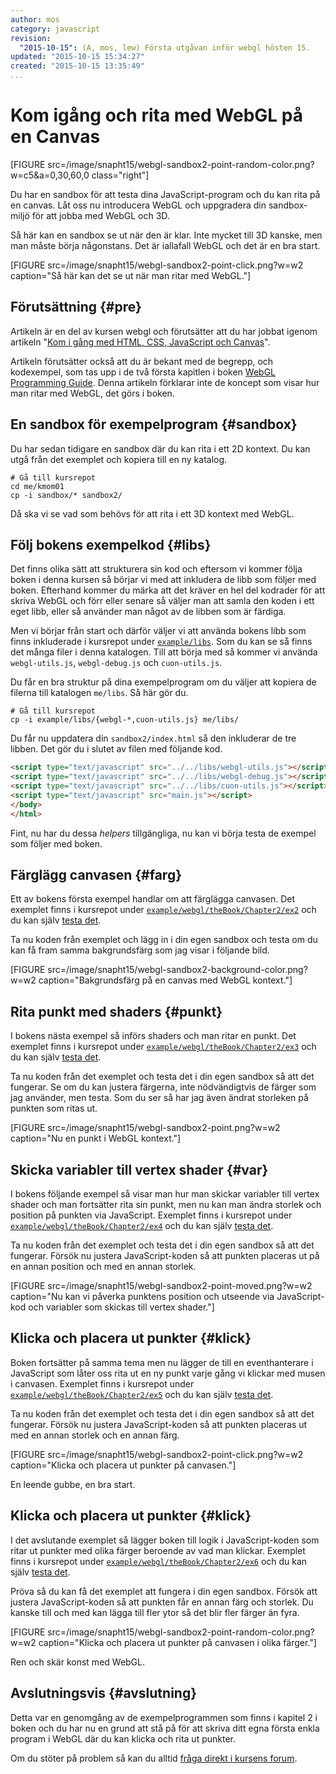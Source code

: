```yaml
---
author: mos
category: javascript
revision:
  "2015-10-15": (A, mos, lew) Första utgåvan inför webgl hösten 15.
updated: "2015-10-15 15:34:27"
created: "2015-10-15 13:35:49"
...
```

Kom igång och rita med WebGL på en Canvas
==================================

[FIGURE src=/image/snapht15/webgl-sandbox2-point-random-color.png?w=c5&a=0,30,60,0 class="right"]

Du har en sandbox för att testa dina JavaScript-program och du kan rita på en canvas. Låt oss nu introducera WebGL och uppgradera din sandbox-miljö för att jobba med WebGL och 3D.

<!--more-->

Så här kan en sandbox se ut när den är klar. Inte mycket till 3D kanske, men man måste börja någonstans. Det är iallafall WebGL och det är en bra start.

[FIGURE src=/image/snapht15/webgl-sandbox2-point-click.png?w=w2 caption="Så här kan det se ut när man ritar med WebGL."]



Förutsättning {#pre}
-------------------------------

Artikeln är en del av kursen webgl och förutsätter att du har jobbat igenom artikeln "[Kom i gång med HTML, CSS, JavaScript och Canvas](kunskap/kom-i-gang-med-html-css-javascript-och-canvas)".

Artikeln förutsätter också att du är bekant med de begrepp, och kodexempel, som tas upp i de två första kapitlen i boken [WebGL Programming Guide](kunskap/boken-webgl-programming-guide). Denna artikeln förklarar inte de koncept som visar hur man ritar med WebGL, det görs i boken.



En sandbox för exempelprogram {#sandbox}
-------------------------------

Du har sedan tidigare en sandbox där du kan rita i ett 2D kontext. Du kan utgå från det exemplet och kopiera till en ny katalog.

```text
# Gå till kursrepot
cd me/kmom01
cp -i sandbox/* sandbox2/
```

Då ska vi se vad som behövs för att rita i ett 3D kontext med WebGL.



Följ bokens exempelkod {#libs}
------------------------------

Det finns olika sätt att strukturera sin kod och eftersom vi kommer följa boken i denna kursen så börjar vi med att inkludera de libb som följer med boken. Efterhand kommer du märka att det kräver en hel del kodrader för att skriva WebGL och förr eller senare så väljer man att samla den koden i ett eget libb, eller så använder man något av de libben som är färdiga.

Men vi börjar från start och därför väljer vi att använda bokens libb som finns inkluderade i kursrepot under [`example/libs`](https://github.com/mosbth/webgl/tree/master/example/libs). Som du kan se så finns det många filer i denna katalogen. Till att börja med så kommer vi använda `webgl-utils.js`, `webgl-debug.js` och `cuon-utils.js`.

Du får en bra struktur på dina exempelprogram om du väljer att kopiera de filerna till katalogen `me/libs`. Så här gör du.

```text
# Gå till kursrepot
cp -i example/libs/{webgl-*,cuon-utils.js} me/libs/
```

Du får nu uppdatera din `sandbox2/index.html` så den inkluderar de tre libben. Det gör du i slutet av filen med följande kod.

```html
<script type="text/javascript" src="../../libs/webgl-utils.js"></script>
<script type="text/javascript" src="../../libs/webgl-debug.js"></script>
<script type="text/javascript" src="../../libs/cuon-utils.js"></script>
<script type="text/javascript" src="main.js"></script>
</body>
</html>
```

Fint, nu har du dessa *helpers* tillgängliga, nu kan vi börja testa de exempel som följer med boken.



Färglägg canvasen {#farg}
------------------------------

Ett av bokens första exempel handlar om att färglägga canvasen. Det exemplet finns i kursrepot under [`example/webgl/theBook/Chapter2/ex2`](https://github.com/mosbth/webgl/blob/master/example/webgl/theBook/Chapter2/ex2/main.js) och du kan själv [testa det](webgl/repo/example/webgl/theBook/Chapter2/ex2/).

Ta nu koden från exemplet och lägg in i din egen sandbox och testa om du kan få fram samma bakgrundsfärg som jag visar i följande bild.

[FIGURE src=/image/snapht15/webgl-sandbox2-background-color.png?w=w2 caption="Bakgrundsfärg på en canvas med WebGL kontext."]



Rita punkt med shaders {#punkt}
------------------------------

I bokens nästa exempel så införs shaders och man ritar en punkt. Det exemplet finns i kursrepot under [`example/webgl/theBook/Chapter2/ex3`](https://github.com/mosbth/webgl/blob/master/example/webgl/theBook/Chapter2/ex3/main.js) och du kan själv [testa det](webgl/repo/example/webgl/theBook/Chapter2/ex3/).

Ta nu koden från det exemplet och testa det i din egen sandbox så att det fungerar. Se om du kan justera färgerna, inte nödvändigtvis de färger som jag använder, men testa. Som du ser så har jag även ändrat storleken på punkten som ritas ut.

[FIGURE src=/image/snapht15/webgl-sandbox2-point.png?w=w2 caption="Nu en punkt i WebGL kontext."]



Skicka variabler till vertex shader {#var}
------------------------------

I bokens följande exempel så visar man hur man skickar variabler till vertex shader och man fortsätter rita sin punkt, men nu kan man ändra storlek och position på punkten via JavaScript. Exemplet finns i kursrepot under [`example/webgl/theBook/Chapter2/ex4`](https://github.com/mosbth/webgl/blob/master/example/webgl/theBook/Chapter2/ex4/main.js) och du kan själv [testa det](webgl/repo/example/webgl/theBook/Chapter2/ex4/).

Ta nu koden från det exemplet och testa det i din egen sandbox så att det fungerar. Försök nu justera JavaScript-koden så att punkten placeras ut på en annan position och med en annan storlek. 

[FIGURE src=/image/snapht15/webgl-sandbox2-point-moved.png?w=w2 caption="Nu kan vi påverka punktens position och utseende via JavaScript-kod och variabler som skickas till vertex shader."]



Klicka och placera ut punkter {#klick}
------------------------------

Boken fortsätter på samma tema men nu lägger de till en eventhanterare i JavaScript som låter oss rita ut en ny punkt varje gång vi klickar med musen i canvasen. Exemplet finns i kursrepot under [`example/webgl/theBook/Chapter2/ex5`](https://github.com/mosbth/webgl/blob/master/example/webgl/theBook/Chapter2/ex5/main.js) och du kan själv [testa det](webgl/repo/example/webgl/theBook/Chapter2/ex5/).

Ta nu koden från det exemplet och testa det i din egen sandbox så att det fungerar. Försök nu justera JavaScript-koden så att punkten placeras ut med en annan storlek och en annan färg.

[FIGURE src=/image/snapht15/webgl-sandbox2-point-click.png?w=w2 caption="Klicka och placera ut punkter på canvasen."]

En leende gubbe, en bra start.



Klicka och placera ut punkter {#klick}
------------------------------

I det avslutande exemplet så lägger boken till logik i JavaScript-koden som ritar ut punkter med olika färger beroende av vad man klickar. Exemplet finns i kursrepot under [`example/webgl/theBook/Chapter2/ex6`](https://github.com/mosbth/webgl/blob/master/example/webgl/theBook/Chapter2/ex6/main.js) och du kan själv [testa det](webgl/repo/example/webgl/theBook/Chapter2/ex6/).

Pröva så du kan få det exemplet att fungera i din egen sandbox. Försök att justera JavaScript-koden så att punkten får en annan färg och storlek. Du kanske till och med kan lägga till fler ytor så det blir fler färger än fyra.

[FIGURE src=/image/snapht15/webgl-sandbox2-point-random-color.png?w=w2 caption="Klicka och placera ut punkter på canvasen i olika färger."]

Ren och skär konst med WebGL.



Avslutningsvis {#avslutning}
------------------------------

Detta var en genomgång av de exempelprogrammen som finns i kapitel 2 i boken och du har nu en grund att stå på för att skriva ditt egna första enkla program i WebGL där du kan klicka och rita ut punkter.

Om du stöter på problem så kan du alltid [fråga direkt i kursens forum](forum/utbildning/webgl).




